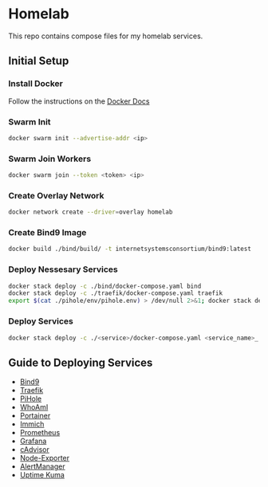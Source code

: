 # Homelab

This repo contains compose files for my homelab services.

## Initial Setup

### Install Docker

Follow the instructions on the [Docker Docs](https://docs.docker.com/engine/install/)

### Swarm Init

```bash
docker swarm init --advertise-addr <ip>
```

### Swarm Join Workers

```bash
docker swarm join --token <token> <ip>
```

### Create Overlay Network

```bash
docker network create --driver=overlay homelab
```

### Create Bind9 Image

```bash
docker build ./bind/build/ -t internetsystemsconsortium/bind9:latest
```

### Deploy Nessesary Services

```bash
docker stack deploy -c ./bind/docker-compose.yaml bind
docker stack deploy -c ./traefik/docker-compose.yaml traefik
export $(cat ./pihole/env/pihole.env) > /dev/null 2>&1; docker stack deploy -c docker-compose.yaml pihole
```

### Deploy Services

```bash
docker stack deploy -c ./<service>/docker-compose.yaml <service_name>_
```

## Guide to Deploying Services

- [Bind9](./bind/README.md)
- [Traefik](./traefik/README.md)
- [PiHole](./pihole/README.md)
- [WhoAmI](./whoami/README.md)
- [Portainer](./portainer/README.md)
- [Immich](./immich/README.md)
- [Prometheus](./prometheus/README.md)
- [Grafana](./grafana/README.md)
- [cAdvisor](./cadvisor/README.md)
- [Node-Exporter](./node-exporter/README.md)
- [AlertManager](./alertmanager/README.md)
- [Uptime Kuma](./uptime-kuma/README.md)
